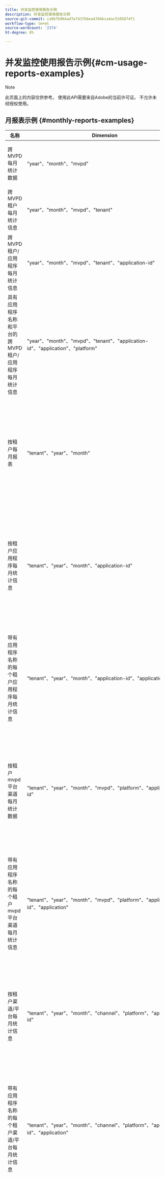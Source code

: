 ```yaml
---
title: 并发监控使用报告示例
description: 并发监控使用报告示例
source-git-commit: ca9bfb964ad7e7437bbea4704bca4ac5105874f1
workflow-type: tm+mt
source-wordcount: '2374'
ht-degree: 0%

---
```


# 并发监控使用报告示例{#cm-usage-reports-examples}

>[!NOTE]
>
>此页面上的内容仅供参考。 使用此API需要来自Adobe的当前许可证。 不允许未经授权使用。

## 月报表示例 {#monthly-reports-examples}

| 名称 | Dimension | Url | 量度 |
|--------------------------------------------------------------------------------|----------------------------------------------------------------------------------|----------------------------------------------------------------------|---------------------------------------------------------------------------------------------------------------------------------------------------------------------------------------------------------------------------------------------------------------------------------------------------------------------------------------------------------------------|
| 跨MVPD每月统计数据 | &quot;year&quot;、&quot;month&quot;、&quot;mvpd&quot; | cmu/v2/year/month/mvpd | &quot;active-users&quot;、&quot;active-sessions&quot;、&quot;started-sessions&quot;、&quot;completed-sessions&quot;、&quot;failed-attempts&quot;、&quot;missed-sessions&quot;、&quot;killed-sessions&quot; |
| 跨MVPD租户每月统计信息 | &quot;year&quot;、&quot;month&quot;、&quot;mvpd&quot;、&quot;tenant&quot; | cmu/v2/year/month/mvpd/tenant | &quot;active-users&quot;、&quot;active-sessions&quot;、&quot;started-sessions&quot;、&quot;completed-sessions&quot;、&quot;failed-attempts&quot;、&quot;missed-sessions&quot;、&quot;killed-sessions&quot; |
| 跨MVPD租户/应用程序每月统计信息 | &quot;year&quot;、&quot;month&quot;、&quot;mvpd&quot;、&quot;tenant&quot;、&quot;application-id&quot; | cmu/v2/year/month/mvpd/tenant/application-id | &quot;active-users&quot;、&quot;active-sessions&quot;、&quot;started-sessions&quot;、&quot;completed-sessions&quot;、&quot;failed-attempts&quot;、&quot;missed-sessions&quot;、&quot;killed-sessions&quot; |
| 具有应用程序名称和平台的跨MVPD租户/应用程序每月统计信息 | &quot;year&quot;、&quot;month&quot;、&quot;mvpd&quot;、&quot;tenant&quot;、&quot;application-id&quot;、&quot;application&quot;、&quot;platform&quot; | cmu/v2/year/month/mvpd/tenant/application-id/application/platform | &quot;active-users&quot;、&quot;active-sessions&quot;、&quot;started-sessions&quot;、&quot;completed-sessions&quot;、&quot;failed-attempts&quot;、&quot;missed-sessions&quot;、&quot;killed-sessions&quot; |
| 按租户每月报表 | &quot;tenant&quot;、&quot;year&quot;、&quot;month&quot; | cmu/v2/tenant/year/month | &quot;active-users&quot;、&quot;active-sessions&quot;、&quot;started-sessions&quot;、&quot;completed-sessions&quot;、&quot;failed-attempts&quot;、&quot;disspected-sessions&quot;、&quot;killed-sessions&quot;、&quot;duration_0-15-30&quot;、&quot;duration_30-60&quot;、&quot;duration_60-120&quot;、&quot;duration_2h-4h&quot;、&quot;duration_4h-8h&quot;、&quot;duration_8h-16d&quot;、&quot;duration_1d-3d-7d&quot;、&quot;duration_1w -1m”，“duration_over-1m” |
| 按租户应用程序每月统计信息 | &quot;tenant&quot;、&quot;year&quot;、&quot;month&quot;、&quot;application-id&quot; | cmu/v2/tenant/year/month/application-id | &quot;active-users&quot;、&quot;active-sessions&quot;、&quot;started-sessions&quot;、&quot;completed-sessions&quot;、&quot;failed-attempts&quot;、&quot;disspected-sessions&quot;、&quot;killed-sessions&quot;、&quot;duration_0-15-30&quot;、&quot;duration_30-60&quot;、&quot;duration_60-120&quot;、&quot;duration_2h-4h&quot;、&quot;duration_4h-8h&quot;、&quot;duration_8h-16d&quot;、&quot;duration_1d-3d-7d&quot;、&quot;duration_1w -1m”，“duration_over-1m” |
| 带有应用程序名称的每个租户应用程序每月统计信息 | &quot;tenant&quot;、&quot;year&quot;、&quot;month&quot;、&quot;application-id&quot;、&quot;application&quot; | cmu/v2/tenant/year/month/application-id/application | &quot;active-users&quot;、&quot;active-sessions&quot;、&quot;started-sessions&quot;、&quot;completed-sessions&quot;、&quot;failed-attempts&quot;、&quot;disspected-sessions&quot;、&quot;killed-sessions&quot;、&quot;duration_0-15-30&quot;、&quot;duration_30-60&quot;、&quot;duration_60-120&quot;、&quot;duration_2h-4h&quot;、&quot;duration_4h-8h&quot;、&quot;duration_8h-16d&quot;、&quot;duration_1d-3d-7d&quot;、&quot;duration_1w -1m”，“duration_over-1m” |
| 按租户mvpd平台渠道每月统计数据 | &quot;tenant&quot;、&quot;year&quot;、&quot;month&quot;、&quot;mvpd&quot;、&quot;platform&quot;、&quot;application-id&quot; | cmu/v2/tenant/year/month/mvpd/platform/application-id | &quot;active-users&quot;、&quot;active-sessions&quot;、&quot;started-sessions&quot;、&quot;completed-sessions&quot;、&quot;failed-attempts&quot;、&quot;disspected-sessions&quot;、&quot;killed-sessions&quot;、&quot;duration_0-15-30&quot;、&quot;duration_30-60&quot;、&quot;duration_60-120&quot;、&quot;duration_2h-4h&quot;、&quot;duration_4h-8h&quot;、&quot;duration_8h-16d&quot;、&quot;duration_1d-3d-7d&quot;、&quot;duration_1w -1m”，“duration_over-1m” |
| 带有应用程序名称的每个租户mvpd平台渠道每月统计信息 | &quot;tenant&quot;、&quot;year&quot;、&quot;month&quot;、&quot;mvpd&quot;、&quot;platform&quot;、&quot;application-id&quot;、&quot;application&quot; | cmu/v2/tenant/year/month/mvpd/platform/application-id/application | &quot;active-users&quot;、&quot;active-sessions&quot;、&quot;started-sessions&quot;、&quot;completed-sessions&quot;、&quot;failed-attempts&quot;、&quot;disspected-sessions&quot;、&quot;killed-sessions&quot;、&quot;duration_0-15-30&quot;、&quot;duration_30-60&quot;、&quot;duration_60-120&quot;、&quot;duration_2h-4h&quot;、&quot;duration_4h-8h&quot;、&quot;duration_8h-16d&quot;、&quot;duration_1d-3d-7d&quot;、&quot;duration_1w -1m”，“duration_over-1m” |
| 按租户渠道/平台每月统计信息 | &quot;tenant&quot;、&quot;year&quot;、&quot;month&quot;、&quot;channel&quot;、&quot;platform&quot;、&quot;application-id&quot; | cmu/v2/tenant/year/month/channel/platform/application-id | &quot;active-users&quot;、&quot;active-sessions&quot;、&quot;started-sessions&quot;、&quot;completed-sessions&quot;、&quot;failed-attempts&quot;、&quot;disspected-sessions&quot;、&quot;killed-sessions&quot;、&quot;duration_0-15-30&quot;、&quot;duration_30-60&quot;、&quot;duration_60-120&quot;、&quot;duration_2h-4h&quot;、&quot;duration_4h-8h&quot;、&quot;duration_8h-16d&quot;、&quot;duration_1d-3d-7d&quot;、&quot;duration_1w -1m”，“duration_over-1m” |
| 带有应用程序名称的每个租户渠道/平台每月统计信息 | &quot;tenant&quot;、&quot;year&quot;、&quot;month&quot;、&quot;channel&quot;、&quot;platform&quot;、&quot;application-id&quot;、&quot;application&quot; | cmu/v2/tenant/year/month/channel/platform/application-id/application | &quot;active-users&quot;、&quot;active-sessions&quot;、&quot;started-sessions&quot;、&quot;completed-sessions&quot;、&quot;failed-attempts&quot;、&quot;disspected-sessions&quot;、&quot;killed-sessions&quot;、&quot;duration_0-15-30&quot;、&quot;duration_30-60&quot;、&quot;duration_60-120&quot;、&quot;duration_2h-4h&quot;、&quot;duration_4h-8h&quot;、&quot;duration_8h-16d&quot;、&quot;duration_1d-3d-7d&quot;、&quot;duration_1w -1m”，“duration_over-1m” |
| 每mvpd每月统计数据 | “mvpd”、“year”、“month” | cmu/v2/mvpd/年/月 | &quot;active-users&quot;、&quot;active-sessions&quot;、&quot;started-sessions&quot;、&quot;completed-sessions&quot;、&quot;failed-attempts&quot;、&quot;disspected-sessions&quot;、&quot;killed-sessions&quot;、&quot;duration_0-15-30&quot;、&quot;duration_30-60&quot;、&quot;duration_60-120&quot;、&quot;duration_2h-4h&quot;、&quot;duration_4h-8h&quot;、&quot;duration_8h-16d&quot;、&quot;duration_1d-3d-7d&quot;、&quot;duration_1w -1m”，“duration_over-1m” |
| Per-mvpd租户每月统计信息 | “mvpd”、“year”、“month”、“tenant” | cmu/v2/mvpd/year/month/tenant | &quot;active-users&quot;、&quot;active-sessions&quot;、&quot;started-sessions&quot;、&quot;completed-sessions&quot;、&quot;failed-attempts&quot;、&quot;disspected-sessions&quot;、&quot;killed-sessions&quot;、&quot;duration_0-15-30&quot;、&quot;duration_30-60&quot;、&quot;duration_60-120&quot;、&quot;duration_2h-4h&quot;、&quot;duration_4h-8h&quot;、&quot;duration_8h-16d&quot;、&quot;duration_1d-3d-7d&quot;、&quot;duration_1w -1m”，“duration_over-1m” |
| 并发级别月度报告 | &quot;year&quot;、&quot;month&quot;、&quot;concurrency-level&quot; | cmu/v2/year/month/concurrency-level | &quot;concurrency-level&quot;， &quot;users&quot; |
| 每个租户的每月并发级别报告 | &quot;year&quot;、&quot;month&quot;、&quot;concurrency-level&quot;、&quot;tenant&quot; | cmu/v2/year/month/concurrency-level/tenant | &quot;concurrency-level&quot;、&quot;tenant&quot;、&quot;users&quot; |
| 每个租户mvpd的并发级别每月报告 | &quot;year&quot;、&quot;month&quot;、&quot;concurrency-level&quot;、&quot;tenant&quot;、&quot;mvpd&quot; | cmu/v2/year/month/concurrency-level/tenant/mvpd | &quot;concurrency-level&quot;、&quot;tenant&quot;、&quot;mvpd&quot;、&quot;users&quot; |
| 活动级别月度报告 | &quot;year&quot;、&quot;month&quot;、&quot;activity-level&quot; | cmu/v2/年/月/活动级别 | &quot;activity-level&quot;， &quot;users&quot; |
| 每个租户的活动级别每月报告 | &quot;year&quot;、&quot;month&quot;、&quot;activity-level&quot;、&quot;tenant&quot; | cmu/v2/year/month/activity-level/tenant | &quot;activity-level&quot;、&quot;tenant&quot;、&quot;users&quot; |
| 每个租户mvpd的活动级别每月报告 | &quot;year&quot;、&quot;month&quot;、&quot;activity-level&quot;、&quot;tenant&quot;、&quot;mvpd&quot; | cmu/v2/year/month/activity-level/tenant/mvpd | &quot;activity-level&quot;、&quot;tenant&quot;、&quot;mvpd&quot;、&quot;users&quot; |

## 每日报表示例 {#daily-reports-examples}

| 名称 | Dimension | Url | 量度 |
|------------------------------------------------------------------------------|------------------------------------------------------------------------------------------|--------------------------------------------------------------------------|---------------------------------------------------------------------------------------------------------------------------------------------------------------------------------------------------------------------------------------------------------------------------------------------------------------------------------------------------------------------|
| 跨租户mvpd/平台每日统计信息 | &quot;year&quot;、&quot;month&quot;、&quot;day&quot;、&quot;tenant&quot;、&quot;mvpd&quot;、&quot;platform&quot;、&quot;application-id&quot; | cmu/v2/year/month/day/tenant/mvpd/platform/application-id | &quot;active-users&quot;、&quot;active-sessions&quot;、&quot;started-sessions&quot;、&quot;completed-sessions&quot;、&quot;failed-attempts&quot;、&quot;missed-sessions&quot;、&quot;killed-sessions&quot; |
| 具有应用程序名称的跨租户mvpd/平台每日统计信息 | &quot;year&quot;、&quot;month&quot;、&quot;day&quot;、&quot;tenant&quot;、&quot;mvpd&quot;、&quot;platform&quot;、&quot;application-id&quot;、&quot;application&quot; | cmu/v2/year/month/day/tenant/mvpd/platform/application-id/application | &quot;active-users&quot;、&quot;active-sessions&quot;、&quot;started-sessions&quot;、&quot;completed-sessions&quot;、&quot;failed-attempts&quot;、&quot;missed-sessions&quot;、&quot;killed-sessions&quot; |
| 跨租户平台每日统计信息 | &quot;year&quot;、&quot;month&quot;、&quot;day&quot;、&quot;tenant&quot;、&quot;platform&quot;、&quot;application-id&quot; | cmu/v2/year/month/day/tenant/platform/application-id | &quot;active-users&quot;、&quot;active-sessions&quot;、&quot;started-sessions&quot;、&quot;completed-sessions&quot;、&quot;failed-attempts&quot;、&quot;missed-sessions&quot;、&quot;killed-sessions&quot; |
| 具有应用程序名称的跨租户平台每日统计信息 | &quot;year&quot;、&quot;month&quot;、&quot;day&quot;、&quot;tenant&quot;、&quot;platform&quot;、&quot;application-id&quot;、&quot;application&quot; | cmu/v2/year/month/day/tenant/platform/application-id/application | &quot;active-users&quot;、&quot;active-sessions&quot;、&quot;started-sessions&quot;、&quot;completed-sessions&quot;、&quot;failed-attempts&quot;、&quot;missed-sessions&quot;、&quot;killed-sessions&quot; |
| 跨租户渠道/平台每日统计信息 | &quot;year&quot;、&quot;month&quot;、&quot;day&quot;、&quot;tenant&quot;、&quot;channel&quot;、&quot;platform&quot;、&quot;application-id&quot; | cmu/v2/year/month/day/tenant/channel/platform/application-id | &quot;active-users&quot;、&quot;active-sessions&quot;、&quot;started-sessions&quot;、&quot;completed-sessions&quot;、&quot;failed-attempts&quot;、&quot;missed-sessions&quot;、&quot;killed-sessions&quot; |
| 具有应用程序名称的跨租户渠道/平台每日统计信息 | &quot;year&quot;、&quot;month&quot;、&quot;day&quot;、&quot;tenant&quot;、&quot;channel&quot;、&quot;platform&quot;、&quot;application-id&quot;、&quot;application&quot; | cmu/v2/year/month/day/tenant/channel/platform/application-id/application | &quot;active-users&quot;、&quot;active-sessions&quot;、&quot;started-sessions&quot;、&quot;completed-sessions&quot;、&quot;failed-attempts&quot;、&quot;missed-sessions&quot;、&quot;killed-sessions&quot; |
| 跨MVPD每日统计信息 | &quot;year&quot;、&quot;month&quot;、&quot;day&quot;、&quot;mvpd&quot; | cmu/v2/year/month/day/mvpd | &quot;active-users&quot;、&quot;active-sessions&quot;、&quot;started-sessions&quot;、&quot;completed-sessions&quot;、&quot;failed-attempts&quot;、&quot;missed-sessions&quot;、&quot;killed-sessions&quot; |
| 跨MVPD租户每日统计信息 | &quot;year&quot;、&quot;month&quot;、&quot;day&quot;、&quot;mvpd&quot;、&quot;tenant&quot; | cmu/v2/year/month/day/mvpd/tenant | &quot;active-users&quot;、&quot;active-sessions&quot;、&quot;started-sessions&quot;、&quot;completed-sessions&quot;、&quot;failed-attempts&quot;、&quot;missed-sessions&quot;、&quot;killed-sessions&quot; |
| 跨MVPD租户/应用程序每日统计信息 | &quot;year&quot;、&quot;month&quot;、&quot;day&quot;、&quot;mvpd&quot;、&quot;tenant&quot;、&quot;application-id&quot; | cmu/v2/year/month/day/mvpd/tenant/application-id | &quot;active-users&quot;、&quot;active-sessions&quot;、&quot;started-sessions&quot;、&quot;completed-sessions&quot;、&quot;failed-attempts&quot;、&quot;missed-sessions&quot;、&quot;killed-sessions&quot; |
| 具有应用程序名称和平台的跨MVPD租户/应用程序每日统计信息 | &quot;year&quot;、&quot;month&quot;、&quot;day&quot;、&quot;mvpd&quot;、&quot;tenant&quot;、&quot;application-id&quot;、&quot;application&quot;、&quot;platform&quot; | cmu/v2/year/month/day/mvpd/tenant/application-id/application/platform | &quot;active-users&quot;、&quot;active-sessions&quot;、&quot;started-sessions&quot;、&quot;completed-sessions&quot;、&quot;failed-attempts&quot;、&quot;missed-sessions&quot;、&quot;killed-sessions&quot; |
| 每个租户的每日报告 | &quot;tenant&quot;、&quot;year&quot;、&quot;month&quot;、&quot;day&quot; | cmu/v2/tenant/year/month/day | &quot;active-users&quot;、&quot;active-sessions&quot;、&quot;started-sessions&quot;、&quot;completed-sessions&quot;、&quot;failed-attempts&quot;、&quot;disspected-sessions&quot;、&quot;killed-sessions&quot;、&quot;duration_0-15-30&quot;、&quot;duration_30-60&quot;、&quot;duration_60-120&quot;、&quot;duration_2h-4h&quot;、&quot;duration_4h-8h&quot;、&quot;duration_8h-16d&quot;、&quot;duration_1d-3d-7d&quot;、&quot;duration_1w -1m”，“duration_over-1m” |
| 每个租户应用程序每日统计信息 | &quot;tenant&quot;、&quot;year&quot;、&quot;month&quot;、&quot;day&quot;、&quot;application-id&quot; | cmu/v2/tenant/year/month/day/application-id | &quot;active-users&quot;、&quot;active-sessions&quot;、&quot;started-sessions&quot;、&quot;completed-sessions&quot;、&quot;failed-attempts&quot;、&quot;disspected-sessions&quot;、&quot;killed-sessions&quot;、&quot;duration_0-15-30&quot;、&quot;duration_30-60&quot;、&quot;duration_60-120&quot;、&quot;duration_2h-4h&quot;、&quot;duration_4h-8h&quot;、&quot;duration_8h-16d&quot;、&quot;duration_1d-3d-7d&quot;、&quot;duration_1w -1m”，“duration_over-1m” |
| 带有应用程序名称的每个租户应用程序每日统计信息 | &quot;tenant&quot;、&quot;year&quot;、&quot;month&quot;、&quot;day&quot;、&quot;application-id&quot;、&quot;application&quot; | cmu/v2/tenant/year/month/day/application-id/application | &quot;active-users&quot;、&quot;active-sessions&quot;、&quot;started-sessions&quot;、&quot;completed-sessions&quot;、&quot;failed-attempts&quot;、&quot;disspected-sessions&quot;、&quot;killed-sessions&quot;、&quot;duration_0-15-30&quot;、&quot;duration_30-60&quot;、&quot;duration_60-120&quot;、&quot;duration_2h-4h&quot;、&quot;duration_4h-8h&quot;、&quot;duration_8h-16d&quot;、&quot;duration_1d-3d-7d&quot;、&quot;duration_1w -1m”，“duration_over-1m” |
| 每个租户mvpd每日统计信息 | &quot;tenant&quot;、&quot;year&quot;、&quot;month&quot;、&quot;day&quot;、&quot;mvpd&quot;、&quot;platform&quot;、&quot;application-id&quot; | cmu/v2/tenant/year/month/day/mvpd/platform/application-id | &quot;active-users&quot;、&quot;active-sessions&quot;、&quot;started-sessions&quot;、&quot;completed-sessions&quot;、&quot;failed-attempts&quot;、&quot;disspected-sessions&quot;、&quot;killed-sessions&quot;、&quot;duration_0-15-30&quot;、&quot;duration_30-60&quot;、&quot;duration_60-120&quot;、&quot;duration_2h-4h&quot;、&quot;duration_4h-8h&quot;、&quot;duration_8h-16d&quot;、&quot;duration_1d-3d-7d&quot;、&quot;duration_1w -1m”，“duration_over-1m” |
| 带有应用程序名称的每个租户mvpd每日统计信息 | &quot;tenant&quot;、&quot;year&quot;、&quot;month&quot;、&quot;day&quot;、&quot;mvpd&quot;、&quot;platform&quot;、&quot;application-id&quot;、&quot;application&quot; | cmu/v2/tenant/year/month/day/mvpd/platform/application-id/application | &quot;active-users&quot;、&quot;active-sessions&quot;、&quot;started-sessions&quot;、&quot;completed-sessions&quot;、&quot;failed-attempts&quot;、&quot;disspected-sessions&quot;、&quot;killed-sessions&quot;、&quot;duration_0-15-30&quot;、&quot;duration_30-60&quot;、&quot;duration_60-120&quot;、&quot;duration_2h-4h&quot;、&quot;duration_4h-8h&quot;、&quot;duration_8h-16d&quot;、&quot;duration_1d-3d-7d&quot;、&quot;duration_1w -1m”，“duration_over-1m” |
| 每个租户的渠道/平台每日统计信息 | &quot;tenant&quot;、&quot;year&quot;、&quot;month&quot;、&quot;day&quot;、&quot;channel&quot;、&quot;platform&quot;、&quot;application-id&quot; | cmu/v2/租户/年/月/日/渠道/平台/应用程序ID | &quot;active-users&quot;、&quot;active-sessions&quot;、&quot;started-sessions&quot;、&quot;completed-sessions&quot;、&quot;failed-attempts&quot;、&quot;disspected-sessions&quot;、&quot;killed-sessions&quot;、&quot;duration_0-15-30&quot;、&quot;duration_30-60&quot;、&quot;duration_60-120&quot;、&quot;duration_2h-4h&quot;、&quot;duration_4h-8h&quot;、&quot;duration_8h-16d&quot;、&quot;duration_1d-3d-7d&quot;、&quot;duration_1w -1m”，“duration_over-1m” |
| 具有应用程序名称的每个租户渠道/平台每日统计信息 | &quot;tenant&quot;、&quot;year&quot;、&quot;month&quot;、&quot;day&quot;、&quot;channel&quot;、&quot;platform&quot;、&quot;application-id&quot;、&quot;application&quot; | cmu/v2/tenant/year/month/day/channel/platform/application-id/application | &quot;active-users&quot;、&quot;active-sessions&quot;、&quot;started-sessions&quot;、&quot;completed-sessions&quot;、&quot;failed-attempts&quot;、&quot;disspected-sessions&quot;、&quot;killed-sessions&quot;、&quot;duration_0-15-30&quot;、&quot;duration_30-60&quot;、&quot;duration_60-120&quot;、&quot;duration_2h-4h&quot;、&quot;duration_4h-8h&quot;、&quot;duration_8h-16d&quot;、&quot;duration_1d-3d-7d&quot;、&quot;duration_1w -1m”，“duration_over-1m” |
| 每MVPD每日统计信息 | “mvpd”、“year”、“month”、“day” | cmu/v2/mvpd/年/月/日 | &quot;active-users&quot;、&quot;active-sessions&quot;、&quot;started-sessions&quot;、&quot;completed-sessions&quot;、&quot;failed-attempts&quot;、&quot;disspected-sessions&quot;、&quot;killed-sessions&quot;、&quot;duration_0-15-30&quot;、&quot;duration_30-60&quot;、&quot;duration_60-120&quot;、&quot;duration_2h-4h&quot;、&quot;duration_4h-8h&quot;、&quot;duration_8h-16d&quot;、&quot;duration_1d-3d-7d&quot;、&quot;duration_1w -1m”，“duration_over-1m” |
| Per-mvpd租户每日统计信息 | &quot;mvpd&quot;、&quot;year&quot;、&quot;month&quot;、&quot;day&quot;、&quot;tenant&quot; | cmu/v2/mvpd/year/month/day/tenant | &quot;active-users&quot;、&quot;active-sessions&quot;、&quot;started-sessions&quot;、&quot;completed-sessions&quot;、&quot;failed-attempts&quot;、&quot;disspected-sessions&quot;、&quot;killed-sessions&quot;、&quot;duration_0-15-30&quot;、&quot;duration_30-60&quot;、&quot;duration_60-120&quot;、&quot;duration_2h-4h&quot;、&quot;duration_4h-8h&quot;、&quot;duration_8h-16d&quot;、&quot;duration_1d-3d-7d&quot;、&quot;duration_1w -1m”，“duration_over-1m” |
| 并发级别每日报告 | &quot;year&quot;、&quot;month&quot;、&quot;day&quot;、&quot;concurrency-level&quot; | cmu/v2/year/month/day/concurrency-level | &quot;concurrency-level&quot;， &quot;users&quot; |
| 每个租户的并发级别每日报告 | &quot;year&quot;、&quot;month&quot;、&quot;day&quot;、&quot;concurrency-level&quot;、&quot;tenant&quot; | cmu/v2/year/month/day/concurrency-level/tenant | &quot;concurrency-level&quot;、&quot;tenant&quot;、&quot;users&quot; |
| 每个租户mvpd的并发级别每日报告 | &quot;year&quot;、&quot;month&quot;、&quot;day&quot;、&quot;concurrency-level&quot;、&quot;tenant&quot;、&quot;mvpd&quot; | cmu/v2/year/month/day/concurrency-level/tenant/mvpd | &quot;concurrency-level&quot;、&quot;tenant&quot;、&quot;mvpd&quot;、&quot;users&quot; |
| 活动级别的每日报告 | &quot;year&quot;、&quot;month&quot;、&quot;day&quot;、&quot;activity-level&quot; | cmu/v2/年/月/日/活动级别 | &quot;activity-level&quot;， &quot;users&quot; |
| 每个租户的活动级别每日报告 | &quot;year&quot;、&quot;month&quot;、&quot;day&quot;、&quot;activity-level&quot;、&quot;tenant&quot; | cmu/v2/year/month/day/activity-level/tenant | &quot;activity-level&quot;、&quot;tenant&quot;、&quot;users&quot; |
| 每个租户mvpd的活动级别每日报告 | &quot;year&quot;、&quot;month&quot;、&quot;day&quot;、&quot;activity-level&quot;、&quot;tenant&quot;、&quot;mvpd&quot; | cmu/v2/year/month/day/activity-level/tenant/mvpd | &quot;activity-level&quot;、&quot;tenant&quot;、&quot;mvpd&quot;、&quot;users&quot; |

## 每小时报表示例 {#hourly-reports-examples}

| 名称 | Dimension | Url | 量度 |
|-------------------------------------------------------------------------------|--------------------------------------------------------------------------------------------------|-------------------------------------------------------------------------------|---------------------------------------------------------------------------------------------------------------------------------------------------------------------------------------------------------------------------------------------------------------------------------------------------------------------------------------------------------------------|
| 跨租户应用程序小时统计信息 | &quot;year&quot;、&quot;month&quot;、&quot;day&quot;、&quot;hour&quot;、&quot;tenant&quot;、&quot;application-id&quot; | cmu/v2/year/month/day/hour/tenant/application-id | &quot;active-users&quot;、&quot;active-sessions&quot;、&quot;started-sessions&quot;、&quot;completed-sessions&quot;、&quot;failed-attempts&quot;、&quot;missed-sessions&quot;、&quot;killed-sessions&quot; |
| 具有应用程序名称和平台的跨租户应用程序每小时统计信息 | &quot;year&quot;、&quot;month&quot;、&quot;day&quot;、&quot;hour&quot;、&quot;tenant&quot;、&quot;application-id&quot;、&quot;application&quot;、&quot;platform&quot; | cmu/v2/year/month/day/hour/tenant/application-id/application/platform | &quot;active-users&quot;、&quot;active-sessions&quot;、&quot;started-sessions&quot;、&quot;completed-sessions&quot;、&quot;failed-attempts&quot;、&quot;missed-sessions&quot;、&quot;killed-sessions&quot; |
| 跨租户mvpd/平台小时统计信息 | &quot;year&quot;、&quot;month&quot;、&quot;day&quot;、&quot;hour&quot;、&quot;tenant&quot;、&quot;mvpd&quot;、&quot;platform&quot;、&quot;application-id&quot; | cmu/v2/year/month/day/hour/tenant/mvpd/platform/application-id | &quot;active-users&quot;、&quot;active-sessions&quot;、&quot;started-sessions&quot;、&quot;completed-sessions&quot;、&quot;failed-attempts&quot;、&quot;missed-sessions&quot;、&quot;killed-sessions&quot; |
| 具有应用程序名称的跨租户mvpd/平台每小时统计信息 | &quot;year&quot;、&quot;month&quot;、&quot;day&quot;、&quot;hour&quot;、&quot;tenant&quot;、&quot;mvpd&quot;、&quot;platform&quot;、&quot;application-id&quot;、&quot;application&quot; | cmu/v2/年/月/日/小时/租户/platform/application-id/application | &quot;active-users&quot;、&quot;active-sessions&quot;、&quot;started-sessions&quot;、&quot;completed-sessions&quot;、&quot;failed-attempts&quot;、&quot;missed-sessions&quot;、&quot;killed-sessions&quot; |
| 跨租户平台每小时统计信息 | &quot;year&quot;、&quot;month&quot;、&quot;day&quot;、&quot;hour&quot;、&quot;tenant&quot;、&quot;platform&quot;、&quot;application-id&quot; | cmu/v2/year/month/day/hour/tenant/platform/application-id | &quot;active-users&quot;、&quot;active-sessions&quot;、&quot;started-sessions&quot;、&quot;completed-sessions&quot;、&quot;failed-attempts&quot;、&quot;missed-sessions&quot;、&quot;killed-sessions&quot; |
| 具有应用程序名称的跨租户平台每小时统计信息 | &quot;year&quot;、&quot;month&quot;、&quot;day&quot;、&quot;hour&quot;、&quot;tenant&quot;、&quot;platform&quot;、&quot;application-id&quot;、&quot;application&quot; | cmu/v2/年/月/日/小时/租户/platform/application-id/application | &quot;active-users&quot;、&quot;active-sessions&quot;、&quot;started-sessions&quot;、&quot;completed-sessions&quot;、&quot;failed-attempts&quot;、&quot;missed-sessions&quot;、&quot;killed-sessions&quot; |
| 跨租户渠道/平台小时统计信息 | &quot;year&quot;、&quot;month&quot;、&quot;day&quot;、&quot;hour&quot;、&quot;tenant&quot;、&quot;channel&quot;、&quot;platform&quot;、&quot;application-id&quot; | cmu/v2/year/month/day/hour/tenant/channel/platform/application-id | &quot;active-users&quot;、&quot;active-sessions&quot;、&quot;started-sessions&quot;、&quot;completed-sessions&quot;、&quot;failed-attempts&quot;、&quot;missed-sessions&quot;、&quot;killed-sessions&quot; |
| 具有应用程序名称的跨租户渠道/平台每小时统计信息 | &quot;year&quot;、&quot;month&quot;、&quot;day&quot;、&quot;hour&quot;、&quot;tenant&quot;、&quot;channel&quot;、&quot;platform&quot;、&quot;application-id&quot;、&quot;application&quot; | cmu/v2/年/月/日/小时/租户/渠道/platform/application-id/application | &quot;active-users&quot;、&quot;active-sessions&quot;、&quot;started-sessions&quot;、&quot;completed-sessions&quot;、&quot;failed-attempts&quot;、&quot;missed-sessions&quot;、&quot;killed-sessions&quot; |
| 跨MVPD小时统计信息 | &quot;year&quot;、&quot;month&quot;、&quot;day&quot;、&quot;hour&quot;、&quot;mvpd&quot; | cmu/v2/year/month/day/hour/mvpd/ | &quot;active-users&quot;、&quot;active-sessions&quot;、&quot;started-sessions&quot;、&quot;completed-sessions&quot;、&quot;failed-attempts&quot;、&quot;missed-sessions&quot;、&quot;killed-sessions&quot; |
| 跨MVPD租户每小时统计信息 | &quot;year&quot;、&quot;month&quot;、&quot;day&quot;、&quot;hour&quot;、&quot;mvpd&quot;、&quot;tenant&quot; | cmu/v2/year/month/day/hour/mvpd/tenant | &quot;active-users&quot;、&quot;active-sessions&quot;、&quot;started-sessions&quot;、&quot;completed-sessions&quot;、&quot;failed-attempts&quot;、&quot;missed-sessions&quot;、&quot;killed-sessions&quot; |
| 跨MVPD租户/应用程序小时统计信息 | &quot;year&quot;、&quot;month&quot;、&quot;day&quot;、&quot;hour&quot;、&quot;mvpd&quot;、&quot;tenant&quot;、&quot;application-id&quot; | cmu/v2/year/month/day/hour/mvpd/tenant/application-id | &quot;active-users&quot;、&quot;active-sessions&quot;、&quot;started-sessions&quot;、&quot;completed-sessions&quot;、&quot;failed-attempts&quot;、&quot;missed-sessions&quot;、&quot;killed-sessions&quot; |
| 具有应用程序名称和平台的跨MVPD租户/应用程序小时统计信息 | &quot;year&quot;、&quot;month&quot;、&quot;day&quot;、&quot;hour&quot;、&quot;mvpd&quot;、&quot;tenant&quot;、&quot;application-id&quot;、&quot;application&quot;、&quot;platform&quot; | cmu/v2/year/month/day/hour/mvpd/tenant/application-id/application/platform | &quot;active-users&quot;、&quot;active-sessions&quot;、&quot;started-sessions&quot;、&quot;completed-sessions&quot;、&quot;failed-attempts&quot;、&quot;missed-sessions&quot;、&quot;killed-sessions&quot; |
| 每个租户每小时的统计信息 | &quot;tenant&quot;、&quot;year&quot;、&quot;month&quot;、&quot;day&quot;、&quot;hour&quot; | cmu/v2/tenant/year/month/day/hour | &quot;active-users&quot;、&quot;active-sessions&quot;、&quot;started-sessions&quot;、&quot;completed-sessions&quot;、&quot;failed-attempts&quot;、&quot;disspected-sessions&quot;、&quot;killed-sessions&quot;、&quot;duration_0-15-30&quot;、&quot;duration_30-60&quot;、&quot;duration_60-120&quot;、&quot;duration_2h-4h&quot;、&quot;duration_4h-8h&quot;、&quot;duration_8h-16d&quot;、&quot;duration_1d-3d-7d&quot;、&quot;duration_1w -1m”，“duration_over-1m” |
| 每个租户的应用程序每小时统计信息 | &quot;tenant&quot;、&quot;year&quot;、&quot;month&quot;、&quot;day&quot;、&quot;hour&quot;、&quot;application-id&quot; | cmu/v2/tenant/year/month/day/hour/application-id | &quot;active-users&quot;、&quot;active-sessions&quot;、&quot;started-sessions&quot;、&quot;completed-sessions&quot;、&quot;failed-attempts&quot;、&quot;disspected-sessions&quot;、&quot;killed-sessions&quot;、&quot;duration_0-15-30&quot;、&quot;duration_30-60&quot;、&quot;duration_60-120&quot;、&quot;duration_2h-4h&quot;、&quot;duration_4h-8h&quot;、&quot;duration_8h-16d&quot;、&quot;duration_1d-3d-7d&quot;、&quot;duration_1w -1m”，“duration_over-1m” |
| 带有应用程序名称的每个租户应用程序每小时统计信息 | &quot;tenant&quot;、&quot;year&quot;、&quot;month&quot;、&quot;day&quot;、&quot;hour&quot;、&quot;application-id&quot;、&quot;application&quot; | cmu/v2/租户/年/月/日/小时/application-id/application | &quot;active-users&quot;、&quot;active-sessions&quot;、&quot;started-sessions&quot;、&quot;completed-sessions&quot;、&quot;failed-attempts&quot;、&quot;disspected-sessions&quot;、&quot;killed-sessions&quot;、&quot;duration_0-15-30&quot;、&quot;duration_30-60&quot;、&quot;duration_60-120&quot;、&quot;duration_2h-4h&quot;、&quot;duration_4h-8h&quot;、&quot;duration_8h-16d&quot;、&quot;duration_1d-3d-7d&quot;、&quot;duration_1w -1m”，“duration_over-1m” |
| 每租户mvpd小时统计信息 | &quot;tenant&quot;、&quot;year&quot;、&quot;month&quot;、&quot;day&quot;、&quot;hour&quot;、&quot;mvpd&quot;、&quot;platform&quot;、&quot;application-id&quot; | cmu/v2/tenant/year/month/day/hour/mvpd/platform/application-id | &quot;active-users&quot;、&quot;active-sessions&quot;、&quot;started-sessions&quot;、&quot;completed-sessions&quot;、&quot;failed-attempts&quot;、&quot;disspected-sessions&quot;、&quot;killed-sessions&quot;、&quot;duration_0-15-30&quot;、&quot;duration_30-60&quot;、&quot;duration_60-120&quot;、&quot;duration_2h-4h&quot;、&quot;duration_4h-8h&quot;、&quot;duration_8h-16d&quot;、&quot;duration_1d-3d-7d&quot;、&quot;duration_1w -1m”，“duration_over-1m” |
| 具有应用程序名称的每个租户mvpd每小时统计信息 | &quot;tenant&quot;、&quot;year&quot;、&quot;month&quot;、&quot;day&quot;、&quot;hour&quot;、&quot;mvpd&quot;、&quot;platform&quot;、&quot;application-id&quot;、&quot;application&quot; | cmu/v2/tenant/year/month/day/hour/mvpd/platform/application-id/application | &quot;active-users&quot;、&quot;active-sessions&quot;、&quot;started-sessions&quot;、&quot;completed-sessions&quot;、&quot;failed-attempts&quot;、&quot;disspected-sessions&quot;、&quot;killed-sessions&quot;、&quot;duration_0-15-30&quot;、&quot;duration_30-60&quot;、&quot;duration_60-120&quot;、&quot;duration_2h-4h&quot;、&quot;duration_4h-8h&quot;、&quot;duration_8h-16d&quot;、&quot;duration_1d-3d-7d&quot;、&quot;duration_1w -1m”，“duration_over-1m” |
| 每个租户的渠道/平台小时统计信息 | &quot;tenant&quot;、&quot;year&quot;、&quot;month&quot;、&quot;day&quot;、&quot;hour&quot;、&quot;channel&quot;、&quot;platform&quot;、&quot;application-id&quot; | cmu/v2/租户/年/月/日/小时/渠道/平台/应用程序ID | &quot;active-users&quot;、&quot;active-sessions&quot;、&quot;started-sessions&quot;、&quot;completed-sessions&quot;、&quot;failed-attempts&quot;、&quot;disspected-sessions&quot;、&quot;killed-sessions&quot;、&quot;duration_0-15-30&quot;、&quot;duration_30-60&quot;、&quot;duration_60-120&quot;、&quot;duration_2h-4h&quot;、&quot;duration_4h-8h&quot;、&quot;duration_8h-16d&quot;、&quot;duration_1d-3d-7d&quot;、&quot;duration_1w -1m”，“duration_over-1m” |
| 具有应用程序名称的每个租户渠道/平台每小时统计信息 | &quot;tenant&quot;、&quot;year&quot;、&quot;month&quot;、&quot;day&quot;、&quot;hour&quot;、&quot;channel&quot;、&quot;platform&quot;、&quot;application-id&quot;、&quot;application&quot; | cmu/v2/租户/年/月/日/小时/渠道/platform/application-id/application | &quot;active-users&quot;、&quot;active-sessions&quot;、&quot;started-sessions&quot;、&quot;completed-sessions&quot;、&quot;failed-attempts&quot;、&quot;disspected-sessions&quot;、&quot;killed-sessions&quot;、&quot;duration_0-15-30&quot;、&quot;duration_30-60&quot;、&quot;duration_60-120&quot;、&quot;duration_2h-4h&quot;、&quot;duration_4h-8h&quot;、&quot;duration_8h-16d&quot;、&quot;duration_1d-3d-7d&quot;、&quot;duration_1w -1m”，“duration_over-1m” |
| 每MVPD小时统计信息 | “mvpd”、“year”、“month”、“day”、“hour” | cmu/v2/mvpd/年/月/日/小时 | &quot;active-users&quot;、&quot;active-sessions&quot;、&quot;started-sessions&quot;、&quot;completed-sessions&quot;、&quot;failed-attempts&quot;、&quot;disspected-sessions&quot;、&quot;killed-sessions&quot;、&quot;duration_0-15-30&quot;、&quot;duration_30-60&quot;、&quot;duration_60-120&quot;、&quot;duration_2h-4h&quot;、&quot;duration_4h-8h&quot;、&quot;duration_8h-16d&quot;、&quot;duration_1d-3d-7d&quot;、&quot;duration_1w -1m”，“duration_over-1m” |
| Per-MVPD租户每小时统计信息 | &quot;mvpd&quot;、&quot;year&quot;、&quot;month&quot;、&quot;day&quot;、&quot;hour&quot;、&quot;tenant&quot; | cmu/v2/mvpd/year/month/day/hour/tenant | &quot;active-users&quot;、&quot;active-sessions&quot;、&quot;started-sessions&quot;、&quot;completed-sessions&quot;、&quot;failed-attempts&quot;、&quot;disspected-sessions&quot;、&quot;killed-sessions&quot;、&quot;duration_0-15-30&quot;、&quot;duration_30-60&quot;、&quot;duration_60-120&quot;、&quot;duration_2h-4h&quot;、&quot;duration_4h-8h&quot;、&quot;duration_8h-16d&quot;、&quot;duration_1d-3d-7d&quot;、&quot;duration_1w -1m”，“duration_over-1m” |

